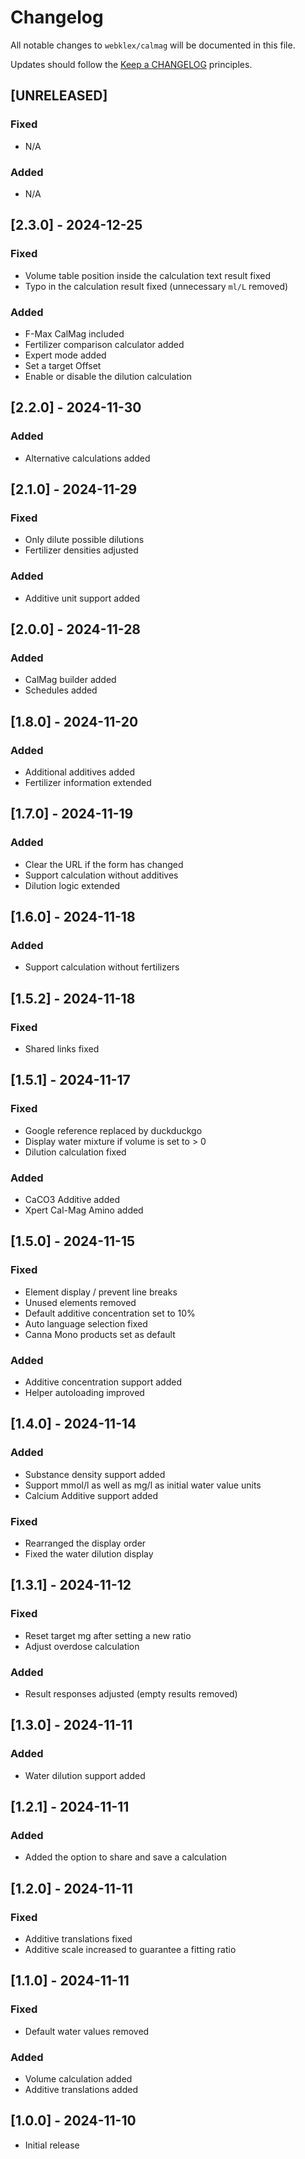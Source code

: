 # Changelog

All notable changes to `webklex/calmag` will be documented in this file.

Updates should follow the [Keep a CHANGELOG](http://keepachangelog.com/) principles.

## [UNRELEASED]
### Fixed
- N/A

### Added
- N/A

## [2.3.0] - 2024-12-25
### Fixed
- Volume table position inside the calculation text result fixed
- Typo in the calculation result fixed (unnecessary `ml/L` removed)

### Added
- F-Max CalMag included
- Fertilizer comparison calculator added
- Expert mode added
- Set a target Offset
- Enable or disable the dilution calculation

## [2.2.0] - 2024-11-30
### Added
- Alternative calculations added

## [2.1.0] - 2024-11-29
### Fixed
- Only dilute possible dilutions
- Fertilizer densities adjusted

### Added
- Additive unit support added

## [2.0.0] - 2024-11-28
### Added
- CalMag builder added
- Schedules added

## [1.8.0] - 2024-11-20
### Added
- Additional additives added
- Fertilizer information extended

## [1.7.0] - 2024-11-19
### Added
- Clear the URL if the form has changed
- Support calculation without additives
- Dilution logic extended

## [1.6.0] - 2024-11-18
### Added
- Support calculation without fertilizers

## [1.5.2] - 2024-11-18
### Fixed
- Shared links fixed

## [1.5.1] - 2024-11-17
### Fixed
- Google reference replaced by duckduckgo
- Display water mixture if volume is set to > 0
- Dilution calculation fixed

### Added
- CaCO3 Additive added
- Xpert Cal-Mag Amino added

## [1.5.0] - 2024-11-15
### Fixed
- Element display / prevent line breaks
- Unused elements removed
- Default additive concentration set to 10%
- Auto language selection fixed
- Canna Mono products set as default

### Added
- Additive concentration support added
- Helper autoloading improved

## [1.4.0] - 2024-11-14
### Added
- Substance density support added
- Support mmol/l as well as mg/l as initial water value units
- Calcium Additive support added

### Fixed
- Rearranged the display order
- Fixed the water dilution display

## [1.3.1] - 2024-11-12
### Fixed
- Reset target mg after setting a new ratio
- Adjust overdose calculation

### Added
- Result responses adjusted (empty results removed)

## [1.3.0] - 2024-11-11
### Added
- Water dilution support added

## [1.2.1] - 2024-11-11
### Added
- Added the option to share and save a calculation

## [1.2.0] - 2024-11-11
### Fixed
- Additive translations fixed
- Additive scale increased to guarantee a fitting ratio 

## [1.1.0] - 2024-11-11
### Fixed
- Default water values removed

### Added
- Volume calculation added
- Additive translations added

## [1.0.0] - 2024-11-10
- Initial release